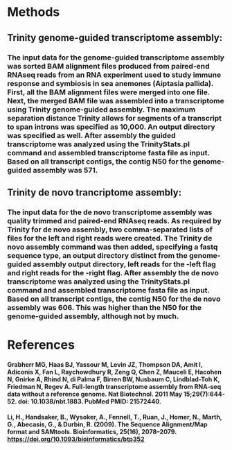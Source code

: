 # Methods
## Trinity genome-guided transcriptome assembly:
### The input data for the genome-guided transcriptome assembly was sorted BAM alignment files produced from paired-end RNAseq reads from an RNA experiment used to study immune response and symbiosis in sea anemones (Aiptasia pallida). First, all the BAM alignment files were merged into one file. Next, the merged BAM file was assembled into a transcriptome using Trinity genome-guided assembly. The maximum separation distance Trinity allows for segments of a transcript to span introns was specified as 10,000. An output directory was specified as well. After assembly the guided transcriptome was analyzed using the TrinityStats.pl command and assembled transcriptome fasta file as input. Based on all transcript contigs, the contig N50 for the genome-guided assembly was 571. 

## Trinity de novo trancriptome assembly:
### The input data for the de novo transcriptome assembly was quality trimmed and paired-end RNAseq reads. As required by Trinity for de novo assembly, two comma-separated lists of files for the left and right reads were created. The Trinity de novo assembly command was then added, specifying a fastq sequence type, an output directory distinct from the genome-guided assembly output directory, left reads for the -left flag and right reads for the -right flag. After assembly the de novo transcriptome was analyzed using the TrinityStats.pl command and assembled transcriptome fasta file as input. Based on all transcript contigs, the contig N50 for the de novo assembly was 606. This was higher than the N50 for the genome-guided assembly, although not by much. 

# References
#### Grabherr MG, Haas BJ, Yassour M, Levin JZ, Thompson DA, Amit I, Adiconis X, Fan L, Raychowdhury R, Zeng Q, Chen Z, Mauceli E, Hacohen N, Gnirke A, Rhind N, di Palma F, Birren BW, Nusbaum C, Lindblad-Toh K, Friedman N, Regev A. Full-length transcriptome assembly from RNA-seq data without a reference genome. Nat Biotechnol. 2011 May 15;29(7):644-52. doi: 10.1038/nbt.1883. PubMed PMID: 21572440.

#### Li, H., Handsaker, B., Wysoker, A., Fennell, T., Ruan, J., Homer, N., Marth, G., Abecasis, G., & Durbin, R. (2009). The Sequence Alignment/Map format and SAMtools. Bioinformatics, 25(16), 2078–2079. https://doi.org/10.1093/bioinformatics/btp352
